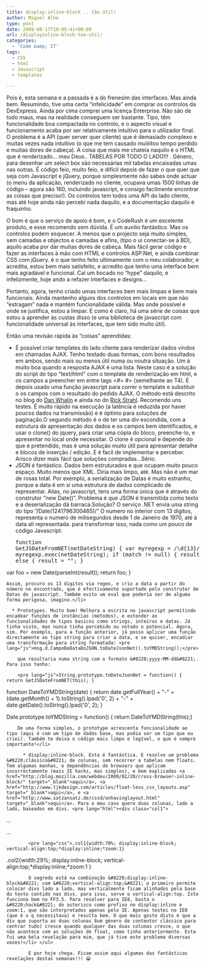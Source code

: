 ```yaml
---
title: display:inline-block .. tão útil!
author: Miguel Alho
type: post
date: 2009-08-17T19:05:41+00:00
url: /displayinline-block-tao-util/
categories:
  - 'Code &amp; IT'
tags:
  - CSS
  - html
  - Javascript
  - templates

---
```

Pois é, esta semana e a passada é a do frenesim das interfaces. Mas ainda bem. Resumindo, tive uma certa &#8220;infelicidade&#8221; em comprar os controlos da DevExpress. Ainda por cima comprei uma licença Enterprise. Não são de todo maus, mas na realidade conseguem ser bastante. Tipo, têm funcionalidade boa compactada no controlo, e o aspecto visual e funcionamento acaba por ser relativamente intuitivo para o utilizador final. O problema é a API (quer server quer cliente) que é demasiado complexo e muitas vezes nada intuitivo (o que me tem causado muiiiitoo tempo perdido e muitas dores de cabeça). A coisa que mais me chateia naquilo é o HTML que é renderizado&#8230; meu Deus.. TABELAS POR TODO O LADO!!! . Género, para desenhar um select box são necessárias mil tabelas encaixadas umas nas outras. É código feio, muito feio, e difícil depois de fazer o que quer que seja com Javascript e jQuery, porque simplesmente não sabes onde actuar (o menu da aplicação, renderizado no cliente, ocupava umas 1500 linhas de código &#8211; agora são 160, incluindo javascript, e consigo facilmente encontrar as coisas que preciso!). Os controlos tem todos uma API do lado cliente, mas até hoje ainda não percebi nada daquilo, e a documentação daquilo é fraquinho.

O bom é que o serviço de apoio é bom, e o CodeRush é um excelente produto, e esse recomendo sem dúvida. É um auxilio fantástico. Mas os controlos podem esquecer. A menos que o projecto seja muito simples, sem camadas e objectos e camadas e afins, (tipo o ui conectar-se à BD), aquilo acaba por dar muitas dores de cabeça. Mais fácil gerar código e fazer as interfaces à mão com HTML e controlos ASP.Net, e ainda combinar CSS com jQuery. é o que tenho feito ultimamente com o meu colaborador, e acredita, estou bem mais satisfeito, e acredito que tenho uma interface bem mais agradável e funcional. Caí um bocado no &#8220;hype&#8221; daquilo, e infelizmente, hoje ando a refazer interfaces e designs&#8230;

Portanto, agora, tenho criado umas interfaces bem mais limpas e bem mais funcionais. Ainda mantenho alguns dos controlos em locais em que não &#8220;estragam&#8221; nada e mantém funcionalidade válida. Mas onde possível e onde se justifica, estou a limpar. E como é claro, há uma série de coisas que estou a aprender às custas disso (e uma biblioteca de javascript com funcionalidade universal às interfaces, que tem sido muito útil).

Então uma revisão rápida às &#8220;coisas&#8221; aprendidas:

  * É possível criar templates do lado cliente para renderizar dados vindos em chamadas AJAX. Tenho testado duas formas, com bons resultados em ambos, sendo mais ou menos útil numa ou noutra situação. Um á muito boa quando a resposta AJAX é uma lista. Neste caso é a solução do script do tipo &#8220;text/html&#8221; com o template de renderização em html, e os campos a preencher em entre tags <#= #> (semelhante ao T4). É depois usado uma função javascript para correr o template e substituir o os campos com o resultado do pedido AJAX. O método está descrito no blog do <a href="http://weblogs.asp.net/dwahlin/archive/2009/04/17/minimize-code-by-using-jquery-and-data-templates.aspx" target="_blank">Dan Whalin</a> e ainda no do <a href="http://www.west-wind.com/WebLog/posts/300754.aspx" target="_blank">Rick Strahl</a>. Recomendo uns testes. É muito rápido na execução (a latência é reduzida por haver poucos dados na transmissão) e é óptimo para soluções de paginação.O segundo método é o de ter uma div escondida, com a estrutura de apresentação dos dados e os campos bem identificados, e usar o clone() do jquery, para criar uma cópia do bloco, preenche-lo, e apresentar no local onde necessitar. O clone é opcional e depende do que é pretendido, mas é uma solução muito útil para apresentar detalhe e blocos de inserção / edição. E é facil de implementar e perceber. Arisco dizer mais fácil que soluções compradas&#8230;Sério.
  * JSON é fantástico. Dados bem estruturados e que ocupam muito pouco espaço. Muito menos que XML. Diria mais limpo, até. Mas não é um mar de rosas total. Por exemplo, a serialização de Datas é muito estranho, porque a data é em si uma estrutura de dados complicado de representar. Alías, no javascript, tens uma forma única que é através do construtor &#8220;new Date()&#8221;. Problema é que JSON é transmitida como texto e a deserialização dá barraca.Solução? O serviço .NET envia uma string do tipo &#8220;/Date(1241796300465)/&#8221; O numero no interior com 13 digitos, representa o numero de milisegundos desde 1 de Janeiro de 1970, até à data ali representada. para transformar isso, nada como um pouco de código Javascript: <pre lang="js">function GetJSDateFromNET(netDateString) {
   var myregexp = /\d{13}/;
   var match = myregexp.exec(netDateString);
   if (match != null) {
      result = match[0];
   } else {
      result = "";
   }

   var foo = new Date(parseInt(result));
   return foo;
}
</pre>
    
    Assim, procuro os 13 digitos via regex, e crio a data a partir do número no encontrado, que é efectivamente suportado pelo construtor de Datas do javascript. Também evito um eval que poderia ser de alguma forma perigosa, imagino.</li> 
    
      * Prototypes. Muito bom! Melhora a escrita no javascript permitindo encadear funções de instâncias (métodos), e extender as funcionalidades de tipos basicos como strings, inteiros e datas. Já tinha visto, mas nunca tinha percebido ou notado o potencial. Agora, sim. Por exemplo, para a função anterior, já posso aplicar uma função directamente ao tipo string para criar a data, e se quiser, encadiar uma transformação para string formatada: <pre lang="js">msg.d.CampoDeDataDoJSON.toDateJsonNet().toYMDString();</pre>
        
        que resultaria numa string com o formato &#8220;yyyy-MM-dd&#8221;. Para isso tenho:
        
        <pre lang="js">String.prototype.toDateJsonNet = function() { return GetJSDateFromNET(this); }

function DateToYMDString(date) {
    return date.getFullYear() + "-" + (date.getMonth() + 1).toString().lpad('0', 2) + "-" + date.getDate().toString().lpad('0', 2);
}

Date.prototype.toYMDString = function() { return DateToYMDString(this);}</pre>
        
        De uma forma simples, o prototype acrescenta funcionalidade ao tipo (aqui é com um tipo de dados base, mas podia ser um tipo que eu criei). Também te deixa o código mais limpo e legível, o que é sempre importante!</li> 
        
          * display:inline-block. Esta é fantástica. E resolve um problema &#8220;clássico&#8221; de colunas, sem recorrer a tabelas nem floats. Tem algumas manhas, e dependências de browsers que aplicam incorrectamente (mais IE hacks, mas simples), e bem explicadas <a href="http://blog.mozilla.com/webdev/2009/02/20/cross-browser-inline-block/" target="_blank">aqui</a>, <a href="http://www.tjkdesign.com/articles/float-less_css_layouts.asp" target="_blank">aqui</a>, e <a href="http://www.satzansatz.de/cssd/onhavinglayout.html" target="_blank">aqui</a>. Para o meu caso quero duas colunas, lado a lado, baseados em divs. <pre lang="html"><div class="col1">
  ...
  
</div>


<div class="col2">
  ...
  
</div></pre>
            
            <pre lang="css">.col1{width:70%; display:inline-block; vertical-align:top;*display:inline;*zoom:1}
.col2{width:29%; display:inline-block; vertical-align:top;*display:inline;*zoom:1 }</pre>
            
            O segredo está na combinação &#8220;display:inline-block&#8221; com &#8220;vertical-align:top;&#8221; o primeiro permite colocar divs lado a lado, mas verticalmente ficam alinhados pela base do texto contido nas divs. para isso, serve o vertical-align:top. Isto funciona bem no FF3.5. Para resolver para IE8, basta o &#8220;hack&#8221; do asterisco como prefixo no display:inline e zoom:1, que são interpretados apenas pelo IE. Apenas testei no IE8 (que é o q necessitava) e resulta bem. O que mais gosto disto é que a div que suporta as duas colunas 8um género de contentor clássico para centrar tudo) cresce quando qualquer das duas colunas cresce, o que não acontece com as soluções de float, como tinha anteriormente. Esta fui uma bela revelação para mim, que já tive este problema diversas vezes!</li> </ul> 
            
            E por hoje chega. Ficam assim aqui algumas das fantásticas revelações destas semanas!!! 😀